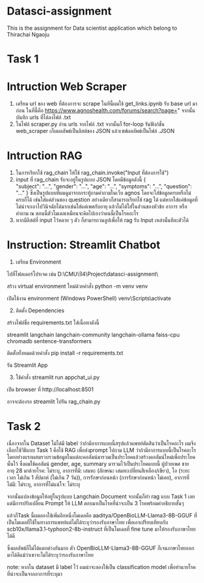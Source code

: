 # Datasci-assignment
This is the assignment for Data scientist application which belong to Thirachai Ngaoju

# Task 1
# Intruction Web Scraper

1. เตรียม url ของ web ที่ต้องการจะ scrape ในทีนี้ผมใช้ get_links.ipynb รับ base url มาก่อน ในที่นี้คือ https://www.agnoshealth.com/forums/search?page=" จากนั้นบันทึก urls ที่ได้ลงไฟล์ .txt
2. ในไฟล์ scraper.py อ่าน urls จากไฟล์ .txt จากนั้นก็ for-loop รันฟังก์ชั่น web_scraper เก็บผลลัพธ์เป็นลิสต์ของ JSON แล้วเซฟผลลัพธ์เป็นไฟล์ .JSON

   
# Intruction RAG
1. ในการเรียกใช้ rag_chain ให้ใช้ rag_chain.invoke("Input ที่ต้องการใช้")
2. input ที่ rag_chain รับจะอยู่ในรูปแบบ JSON โดยมีข้อมูลดังนี้
  {    
      "subject": "...",
      "gender": "...",
      "age": "...",
      "symptoms": "...",
      "question": "..."
  }
  ซึ่งเป็นรูปแบบที่ผมดูมาจากกระทู้ถามคำถามในเว็บ agnos
  โดยจะใส่ข้อมูลครบหรือไม่ครบก็ได้ เช่นใส่แค่ส่วนของ question อย่างเดียวก็สามารถเรียกใช้ rag ได้
  แต่หากใส่แค่ข้อมูลที่ไม่น่าจะเอาไปวินิจฉัยได้มากเช่นใส่แค่เพศกับอายุ แล้วไม่ได้ใส่ในส่วนของหัวข้อ อาการ หรือคำถาม ณ ตอนนี้ตัวโมเดลเหมือนจะคิดไปเองว่าคนนี้เป็นโรคอะไร
3. หากมีลิสต์ที่ input ไว้หลาย ๆ ตัว ก็สามารถวนลูปเพื่อให้ rag รับ Input เหล่านั้นทีละตัวได้ 

# Instruction: Streamlit Chatbot
1. เตรียม Environment

ไปที่โฟลเดอร์โปรเจค เช่น D:\CMU\ปี4\Project\datasci-assignment\

สร้าง virtual environment ใหม่ด้วยคำสั่ง
python -m venv venv

เปิดใช้งาน environment (Windows PowerShell)
venv\Scripts\activate

2. ติดตั้ง Dependencies

สร้างไฟล์ชื่อ requirements.txt ใส่เนื้อหาดังนี้

streamlit
langchain
langchain-community
langchain-ollama
faiss-cpu
chromadb
sentence-transformers

ติดตั้งทั้งหมดด้วยคำสั่ง
pip install -r requirements.txt

รัน Streamlit App

3. ใช้คำสั่ง
streamlit run appchat_ui.py

เปิด browser ที่ http://localhost:8501

อาจจะต้องรอ streamlit ไปรัน rag_chain.py 

# Task 2
เนื่องจากใน Dataset ไม่ได้มี label ว่าถ้ามีอาการแบบนี้สรุปแล้วแพทย์ตัดสินว่าเป็นโรคอะไร ผมจึงเลือกใช้วิธีแบบ Task 1 คือใช้ RAG เพื่อส่งprompt ไปถาม LLM ว่าถ้ามีอาการแบบนี้เป็นโรคอะไร
โดยอย่างแรกผสมรวบรวมข้อมูลในแต่ละคอลัมน์มารวมเป็นประโยคแล้วสร้างคอลัมน์ใหม่เพื่อประโยคนั้นไว้ ซึ่งผมใช้คอลัมน์ gender, age, summary มารวมไว้เป็นประโยคแบบนี้
ผู้ป่วยเพศ ชาย อายุ 28 มาด้วยโรค: ไม่ระบุ, อาการที่มี: เสมหะ (ลักษณะ เสมหะเปลี่ยนสีเหลือง/เขียว), ไอ (ระยะเวลา ไม่เกิน 1 สัปดาห์ (ไม่เกิน 7 วัน)), การรักษาก่อนหน้า (การรักษาก่อนหน้า ไม่เคย), อาการที่ไม่มี: ไม่ระบุ, อาการที่ไม่แน่ใจ: ไม่ระบุ

จากนั้นแปลงข้อมูลให้อยู่ในรูปแบบ Langchain Document
จากนั้นก็ทำ rag แบบ Task 1 เลย แต่มีการปรับเปลี่ยน Prompt ให้ LLM ตอบมาเป็นโรคที่น่าจะเป็น 3 โรคพร้อมคำอธิบายสั้นๆ

แล้วก็Task นี้ผมลองใช้เพิ่มอีกหนึ่งโมเดลคือ aaditya/OpenBioLLM-Llama3-8B-GGUF ที่เป็นโมเดลที่ใช้ในทางการแพทย์แต่ไม่ได้ระบุว่ารองรับภาษาไทย เพื่อเอาเปรียบเทียบกับ scb10x/llama3.1-typhoon2-8b-instruct ที่เป็นโมเดลที่ fine tune มาให้รองรับภาษาไทยได้ดี 

ซึ่งผลลัพธ์ก็ไม่ได้แตกต่างกันมาก ตัว OpenBioLLM-Llama3-8B-GGUF ก็เจนภาษาไทยออกมาได้ดีแม้ว่าเขาจะไม่ได้ระบุว่ารองรับภาษาไทย

note: หากใน dataset มี label ไว้ ผมน่าจะลองใช้เป็น classification model เพื่อทำนายโรคที่น่าจะเป็นจากอาการที่ระบุมา

